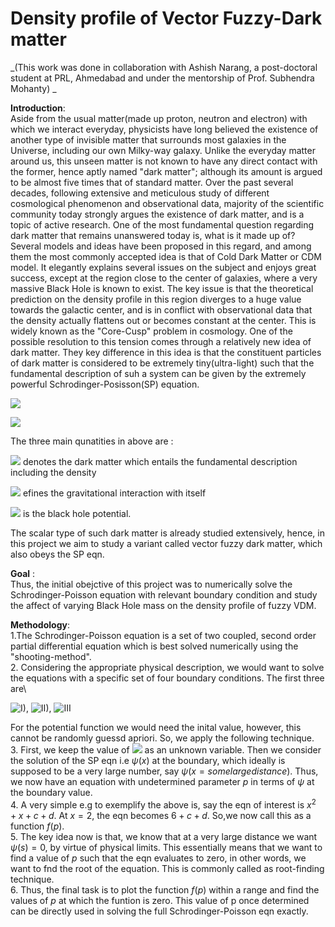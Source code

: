 # Density profile of Vector Fuzzy-Dark matter
_(This work was done in collaboration with Ashish Narang, a post-doctoral student at PRL, Ahmedabad and under the mentorship of Prof. Subhendra Mohanty)
_

**Introduction**:  \
Aside from the usual matter(made up proton, neutron and electron) with which we interact everyday, physicists have long believed the existence of another type of invisible matter that surrounds most galaxies in the Universe, including our own Milky-way galaxy. Unlike the everyday matter around us, this unseen matter is not known to have any direct contact with the former, hence aptly named "dark matter"; although its amount is argued to be almost five times that of standard matter. Over the past several decades, following extensive and meticulous study of different cosmological phenomenon and observational data, majority of the scientific community today strongly argues the existence of dark matter, and is a topic of active research. One of the most fundamental question regarding dark matter that remains unanswered today is, what is it made up of?\
Several models and ideas have been proposed in this regard, and among them the most commonly accepted idea is that of Cold Dark Matter or CDM model. It elegantly explains several issues on the subject and enjoys great success, except at the region close to the center of galaxies, where a very massive Black Hole is known to exist. The key issue is that the theoretical prediction on the density profile in this region diverges to a huge value towards the galactic center, and is in conflict with observational data that the density actually flattens out or becomes 
constant at the center. This is widely known as the "Core-Cusp" problem in cosmology. One of the possible resolution to this tension comes through a relatively new idea of dark matter. They key difference in this idea is that the constituent particles of dark matter is considered to be extremely tiny(ultra-light) such that the fundamental description of suh a system can be given by the extremely powerful Schrodinger-Posisson(SP) equation.



![](https://latex.codecogs.com/png.image?\dpi{110}%20%20-\frac{\nabla^2}{2m}\psi(r)%20+%20m(\Phi%20+V)\psi(r)%20=%20E\psi(r)) 


  ![](https://latex.codecogs.com/png.image?\dpi{110}%20%20\nabla^2%20\Phi=%204\pi%20G%20|\psi|^2)

  The three main qunatities in above are :
  
  ![](https://latex.codecogs.com/png.image?\dpi{110}%20\psi(r)) denotes the dark matter which entails the fundamental description including the density
  
  ![](https://latex.codecogs.com/png.image?\dpi{110}%20\Phi(r)) efines the gravitational interaction with itself 
  
  ![](https://latex.codecogs.com/png.image?\dpi{110}%20V(r)) is the black hole potential.
  
The scalar type of such dark matter is already studied extensively, hence, in this project we aim to study a variant called vector fuzzy dark matter, which also obeys the SP eqn. 

**Goal** :\
Thus, the initial obejctive of this project was to numerically solve the Schrodinger-Poisson equation with relevant boundary condition and study the affect of varying Black Hole mass on the density profile of fuzzy VDM.

**Methodology**:\
1.The Schrodinger-Poisson equation is a set of two coupled, second order partial differential equation  which is best solved numerically using the "shooting-method".\
2. Considering the appropriate physical description, we would want to solve the equations with a specific set of four boundary conditions. The first three are\

![I)](https://latex.codecogs.com/png.image?\dpi{110}%20\psi(r=0)%20=%200), ![II)](https://latex.codecogs.com/png.image?\dpi{110}%20\psi(r=%20\infty)%20=%200), ![III](https://latex.codecogs.com/png.image?\dpi{110}%20\psi%27(r=%200)%20=%201)

For the potential function we would need the inital value, however, this cannot be randomly guessd apriori. So, we apply the following technique. \
3. First, we keep the value of   ![](https://latex.codecogs.com/png.image?\dpi{110}%20\Phi(r=0)%20=%20p)   as an unknown variable. Then we consider the solution of the SP eqn i.e $\psi(x)$ at the boundary, which ideally is supposed to be a very large number, say $\psi(x= some large distance)$. Thus, we now have an equation with undetermined parameter $p$ in terms of $\psi$ at the boundary value.\
4. A very simple e.g to exemplify the above is, say the eqn of interest is $x^2 + x +c+d$. At $x=2$, the eqn becomes $6+c+d$. So,we now call this as a function $f(p)$. \
5. The key idea now is that, we know that at a very large distance we want $\psi(s) = 0$, by virtue of physical limits. This essentially means that we want to find a value of $p$ such that the eqn evaluates to zero, in other words, we want to fnd the root of the equation. This is commonly called as root-finding technique. \
6. Thus, the final task is to plot the function $f(p)$ within a range and find the values of $p$ at which the funtion is zero. This value of p once determined can be directly used in solving the full Schrodinger-Poisson eqn exactly.

